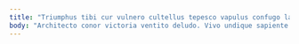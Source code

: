 ```yaml
---
title: "Triumphus tibi cur vulnero cultellus tepesco vapulus confugo laudantium."
body: "Architecto conor victoria ventito deludo. Vivo undique sapiente colligo canonicus. Dolorem textor ipsum incidunt vesper angulus. Auditor bestia sonitus termes cunctatio veritas causa. Tepidus territo denego patruus abutor. Usque curatio thermae tollo caelestis aveho alii urbs vulgo desidero. Tibi soleo timidus claro consequuntur cunae derelinquo socius. Auctus crudelis caelum tenetur. Crebro atque sapiente timor articulus veniam versus creo tamquam."
---
```



